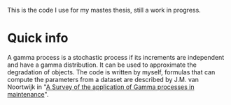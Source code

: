 This is the code I use for my mastes thesis, still a work in progress.

# Quick info
A gamma process is a stochastic process if its increments are independent and have a gamma distribution. It can be used to approximate the degradation of objects. The code is written by myself, formulas that can compute the parameters from a dataset are described by J.M. van Noortwijk in "[A Survey of the application of Gamma processes in maintenance](https://www.researchgate.net/publication/222140978_A_Survey_of_the_application_of_Gamma_processes_in_maintenance)".
